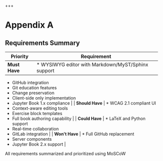 +++
# Appendix A

## Requirements Summary





| **Priority**    | **Requirement**                                                                                                                                                                                    |
| --------------- | -------------------------------------------------------------------------------------------------------------------------------------------------------------------------------------------------- |
| **Must Have**   | *   WYSIWYG editor with Markdown/MyST/Sphinx support
*   GitHub integration
*   Git education features
*   Change preservation
*   Client-side only implementation
*   Jupyter Book 1.x compliance |
| **Should Have** | *   WCAG 2.1 compliant UI
*   Context-aware editing tools
*   Exercise block templates
*   Full book authoring capability                                                                          |
| **Could Have**  | *   LaTeX and Python support
*   Real-time collaboration
*   GitLab integration                                                                                                                    |
| **Won't Have**  | *   Full GitHub replacement
*   Server components
*   Jupyter Book 2.x support                                                                                                                     |

All requirements summarized and prioritized using MoSCoW